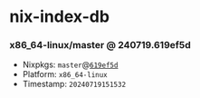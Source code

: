 # nix-index-db
### x86_64-linux/master @ 240719.619ef5d
- Nixpkgs: `master`@[`619ef5d`](https://github.com/NixOS/nixpkgs/commit/619ef5d3dc5615e4ab7e027671f8df1419084887)
- Platform: `x86_64-linux`
- Timestamp: `20240719151532`
